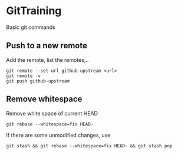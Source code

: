 # GitTraining
Basic git commands

## Push to a new remote

Add the remote, list the remotes,..
```
git remote --set-url github-upstream <url>
git remote -v
git push github-upstream
```

## Remove whitespace

Remove white space of current HEAD
```
git rebase --whitespace=fix HEAD~
```

If there are some unmodified changes, use
```
git stash && git rebase --whitespace=fix HEAD~ && git stash pop
```





